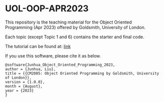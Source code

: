 # UOL-OOP-APR2023

This repository is the teaching material for the Object Oriented Programming (Apr 2023) offered by Goldsmith, University of London.

Each topic (except Topic 1 and 6) contains the starter and final code.

The tutorial can be found at: [link](https://simgejl.notion.site/CM2005-OOP-Apr-2023-93758c769c014df89dffd5a0b7653f5b?pvs=4)

If you use this software, please cite it as below.

```
@software{Junhua_Object_Oriented_Programming_2023,
author = {Junhua, Liu},
title = {{CM2005: Object Oriented Programming by Goldsmith, University of London}},
version = {1.0.0},
month = {August},
year = {2023}
}
```
